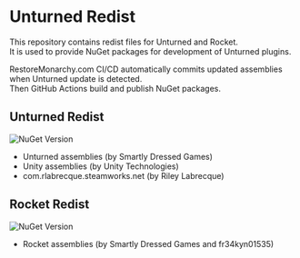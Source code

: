 # Unturned Redist
This repository contains redist files for Unturned and Rocket.  
It is used to provide NuGet packages for development of Unturned plugins.  

RestoreMonarchy.com CI/CD automatically commits updated assemblies when Unturned update is detected.  
Then GitHub Actions build and publish NuGet packages.

## Unturned Redist
![NuGet Version](https://img.shields.io/nuget/v/RestoreMonarchy.UnturnedRedist)
* Unturned assemblies (by Smartly Dressed Games)
* Unity assemblies (by Unity Technologies)
* com.rlabrecque.steamworks.net (by Riley Labrecque)

## Rocket Redist
![NuGet Version](https://img.shields.io/nuget/v/RestoreMonarchy.RocketRedist)
* Rocket assemblies (by Smartly Dressed Games and fr34kyn01535)